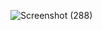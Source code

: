 ![Screenshot (288)](https://user-images.githubusercontent.com/87315357/191477463-6945e7c1-0d7e-4b30-93f2-45af4e431cd2.png)

